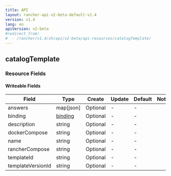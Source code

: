 ```yaml
---
title: API
layout: rancher-api-v2-beta-default-v1.4
version: v1.4
lang: en
apiVersion: v2-beta
#redirect_from:
#  - /rancher/v1.4/zh/api/v2-beta/api-resources/catalogTemplate/
---
```


## catalogTemplate



### Resource Fields

#### Writeable Fields

Field | Type | Create | Update | Default | Notes
---|---|---|---|---|---
answers | map[json] | Optional | - | - | 
binding | [binding]({{site.baseurl}}/rancher/{{page.version}}/{{page.lang}}/api/{{page.apiVersion}}/api-resources/binding/) | Optional | - | - | 
description | string | Optional | - | - | 
dockerCompose | string | Optional | - | - | 
name | string | Optional | - | - | 
rancherCompose | string | Optional | - | - | 
templateId | string | Optional | - | - | 
templateVersionId | string | Optional | - | - | 



<br>
